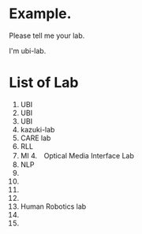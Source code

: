 
# Example. 
Please tell me your lab.

I'm ubi-lab.

# List of Lab
1. UBI  
2. UBI
3.  UBI  
4.   kazuki-lab
4. CARE lab
4. RLL
4. MI
4.　Optical Media Interface Lab
4. NLP
5.
6.
7.
8.
9. Human Robotics lab
10.
11.
